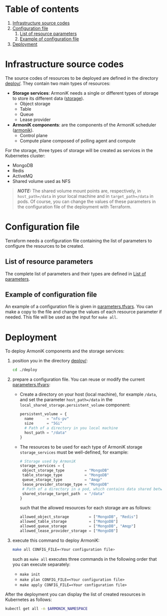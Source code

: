 # Table of contents

1. [Infrastructure source codes](#infrastructure-source-codes)
2. [Configuration file](#configuration-file)
    1. [List of resource parameters](#list-of-resource-parameters)
    2. [Example of configuration file](#example-of-configuration-file)
3. [Deployment](#deployment)

# Infrastructure source codes <a name="nfrastructure-source-codes"></a>

The source codes of resources to be deployed are defined in the directory [deploy/](../deploy). They contain two main
types of resources:

* **Storage services**: ArmoniK needs a single or different types of storage to store its different
  data ([storage](../deploy/modules/storage)).
    * Object storage
    * Table
    * Queue
    * Lease provider
* **ArmoniK components**: are the components of the ArmoniK scheduler ([armonik](../deploy/modules/armonik)).
    * Control plane
    * Compute plane composed of polling agent and compute

For the storage, three types of storage will be created as services in the Kubernetes cluster:

* MongoDB
* Redis
* ActiveMQ
* Shared volume used as NFS

> **_NOTE:_**  The shared volume mount points are, respectively, in `host_path=/data` in your local machine and in
`target_path=/data` in pods. Of course, you can change the values of these parameters in the configuration file of the deployment with Terraform.

# Configuration file <a name="configuration-file"></a>

Terraform needs a configuration file containing the list of parameters to configure the resources to be created.

## List of resource parameters <a name="list-of-resource-parameters"></a>

The complete list of parameters and their types are defined in [List of parameters](../docs/README.configuration.md).

## Example of configuration file <a name="example-of-configuration-file"></a>

An example of a configuration file is given in [parameters.tfvars](../deploy/parameters.tfvars). You can make a copy to
the file and change the values of each resource parameter if needed. This file will be used as the input for `make all`.

# Deployment <a name="deployment"></a>

To deploy ArmoniK components and the storage services:

1. position you in the directory [deploy/](../deploy):

    ```bash
    cd ./deploy
    ```

2. prepare a configuration file. You can reuse or modify the current [parameters.tfvars](../deploy/parameters.tfvars):

   * Create a directory on your host (local machine), for example `/data`, and set the parameter `host_path=/data` in
     the `local_shared_storage.persistent_volume` component:

       ```terraform
       persistent_volume = {
         name      = "nfs-pv"
         size      = "5Gi"
         # Path of a directory in you local machine
         host_path = "/data"
       }
       ```

   * The resources to be used for each type of ArmoniK storage `storage_services` must be well-defined, for example:

       ```terraform
       # Storage used by ArmoniK
       storage_services = {
        object_storage_type         = "MongoDB"
        table_storage_type          = "MongoDB"
        queue_storage_type          = "Amqp"
        lease_provider_storage_type = "MongoDB"
        # Path of a directory in a pod, which contains data shared between pods and your local machine
        shared_storage_target_path  = "/data"
       }
       ```

       such that the allowed resources for each storage are as follows:

       ```terraform
       allowed_object_storage         = ["MongoDB", "Redis"]
       allowed_table_storage          = ["MongoDB"]
       allowed_queue_storage          = ["MongoDB", "Amqp"]
       allowed_lease_provider_storage = ["MongoDB"]
       ```

3. execute this command to deploy ArmoniK:

    ```bash
    make all CONFIG_FILE=<Your configuration file> 
    ```

    such as `make all` executes three commands in the following order that you can execute separately:

   * `make init`
   * `make plan CONFIG_FILE=<Your configuration file>`
   * `make apply CONFIG_FILE=<Your configuration file>`

After the deployment you can display the list of created resources in Kubernetes as follows:

```bash
kubectl get all -n $ARMONIK_NAMESPACE
```